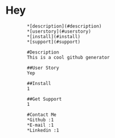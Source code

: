 # Hey
            
            *[description](#description)
            *[userstory](#userstory)
            *[install](#install)
            *[support](#support)
            
            #Description
            This is a cool github generator 

            ##User Story
            Yep

            ##Install
            1

            ##Get Support
            1

            #Contact Me
            *Github :1
            *E-mail :1
            *Linkedin :1
            